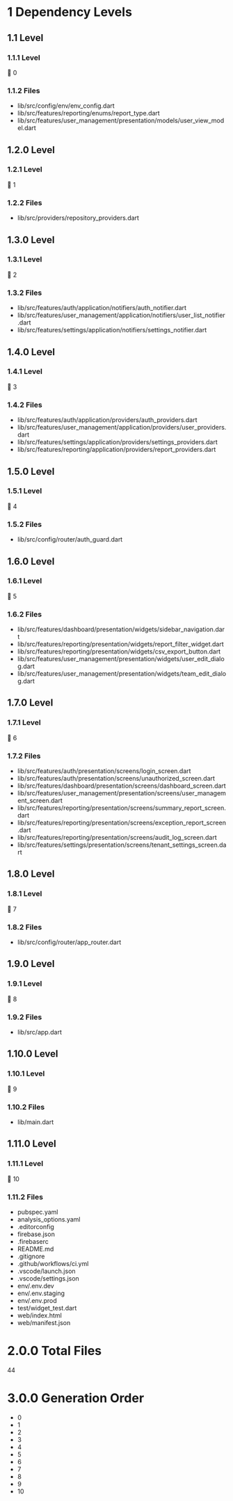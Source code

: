 # 1 Dependency Levels

## 1.1 Level

### 1.1.1 Level

🔹 0

### 1.1.2 Files

- lib/src/config/env/env_config.dart
- lib/src/features/reporting/enums/report_type.dart
- lib/src/features/user_management/presentation/models/user_view_model.dart

## 1.2.0 Level

### 1.2.1 Level

🔹 1

### 1.2.2 Files

- lib/src/providers/repository_providers.dart

## 1.3.0 Level

### 1.3.1 Level

🔹 2

### 1.3.2 Files

- lib/src/features/auth/application/notifiers/auth_notifier.dart
- lib/src/features/user_management/application/notifiers/user_list_notifier.dart
- lib/src/features/settings/application/notifiers/settings_notifier.dart

## 1.4.0 Level

### 1.4.1 Level

🔹 3

### 1.4.2 Files

- lib/src/features/auth/application/providers/auth_providers.dart
- lib/src/features/user_management/application/providers/user_providers.dart
- lib/src/features/settings/application/providers/settings_providers.dart
- lib/src/features/reporting/application/providers/report_providers.dart

## 1.5.0 Level

### 1.5.1 Level

🔹 4

### 1.5.2 Files

- lib/src/config/router/auth_guard.dart

## 1.6.0 Level

### 1.6.1 Level

🔹 5

### 1.6.2 Files

- lib/src/features/dashboard/presentation/widgets/sidebar_navigation.dart
- lib/src/features/reporting/presentation/widgets/report_filter_widget.dart
- lib/src/features/reporting/presentation/widgets/csv_export_button.dart
- lib/src/features/user_management/presentation/widgets/user_edit_dialog.dart
- lib/src/features/user_management/presentation/widgets/team_edit_dialog.dart

## 1.7.0 Level

### 1.7.1 Level

🔹 6

### 1.7.2 Files

- lib/src/features/auth/presentation/screens/login_screen.dart
- lib/src/features/auth/presentation/screens/unauthorized_screen.dart
- lib/src/features/dashboard/presentation/screens/dashboard_screen.dart
- lib/src/features/user_management/presentation/screens/user_management_screen.dart
- lib/src/features/reporting/presentation/screens/summary_report_screen.dart
- lib/src/features/reporting/presentation/screens/exception_report_screen.dart
- lib/src/features/reporting/presentation/screens/audit_log_screen.dart
- lib/src/features/settings/presentation/screens/tenant_settings_screen.dart

## 1.8.0 Level

### 1.8.1 Level

🔹 7

### 1.8.2 Files

- lib/src/config/router/app_router.dart

## 1.9.0 Level

### 1.9.1 Level

🔹 8

### 1.9.2 Files

- lib/src/app.dart

## 1.10.0 Level

### 1.10.1 Level

🔹 9

### 1.10.2 Files

- lib/main.dart

## 1.11.0 Level

### 1.11.1 Level

🔹 10

### 1.11.2 Files

- pubspec.yaml
- analysis_options.yaml
- .editorconfig
- firebase.json
- .firebaserc
- README.md
- .gitignore
- .github/workflows/ci.yml
- .vscode/launch.json
- .vscode/settings.json
- env/.env.dev
- env/.env.staging
- env/.env.prod
- test/widget_test.dart
- web/index.html
- web/manifest.json

# 2.0.0 Total Files

44

# 3.0.0 Generation Order

- 0
- 1
- 2
- 3
- 4
- 5
- 6
- 7
- 8
- 9
- 10


